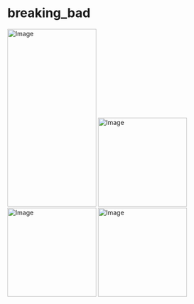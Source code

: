 # breaking_bad


<img src="https://user-images.githubusercontent.com/87586865/181712183-145c9477-e950-470d-8a21-5a7d09b25c67.jpeg" alt="Image" width="200" height="400"/>    <img src="https://user-images.githubusercontent.com/87586865/181712194-60e46917-e8bc-4330-ab10-1a23e58cd84f.jpeg" alt="Image" width="200"/>    <img src="https://user-images.githubusercontent.com/87586865/181712259-276d5a43-4878-428f-a691-490ecd6464b3.jpeg" alt="Image" width="200"/>    <img src="https://user-images.githubusercontent.com/87586865/181712021-b6f0de96-1fbc-4930-a329-03c88de0cd9e.jpeg" alt="Image" width="200"/>
